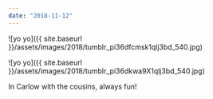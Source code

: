 ```yaml
---
date: "2018-11-12"
---
```


![yo yo]({{ site.baseurl }}/assets/images/2018/tumblr_pi36dfcmsk1qlj3bd_540.jpg)

![yo yo]({{ site.baseurl }}/assets/images/2018/tumblr_pi36dkwa9X1qlj3bd_540.jpg)

In Carlow with the cousins, always fun!

